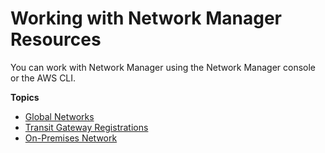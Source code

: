 # Working with Network Manager Resources<a name="working-with-network-manager"></a>

You can work with Network Manager using the Network Manager console or the AWS CLI\.

**Topics**
+ [Global Networks](global-networks.md)
+ [Transit Gateway Registrations](tgw-registrations.md)
+ [On\-Premises Network](on-premises-networks.md)